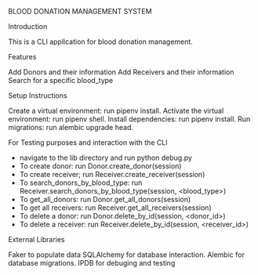 BLOOD DONATION MANAGEMENT SYSTEM

Introduction

This is a CLI application for blood donation management.

Features

Add Donors and their information
Add Receivers and their information
Search for a specific blood_type

Setup Instructions

Create a virtual environment: run pipenv install.
Activate the virtual environment: run pipenv shell.
Install dependencies: run pipenv install.
Run migrations: run alembic upgrade head.

For Testing purposes and interaction with the CLI

- navigate to the lib directory and run python debug.py
- To create donor: run Donor.create_donor(session) 
- To create receiver; run  Receiver.create_receiver(session)
- To search_donors_by_blood_type: run Receiver.search_donors_by_blood_type(session, <blood_type>)
- To get_all_donors: run Donor.get_all_donors(session)
- To get all receivers: run Receiver.get_all_receivers(session)
- To delete a donor: run Donor.delete_by_id(session, <donor_id>)
- To delete a receiver: run Receiver.delete_by_id(session, <receiver_id>)
  
External Libraries

Faker to populate data 
SQLAlchemy for database interaction.
Alembic for database migrations.
IPDB for debuging and testing
